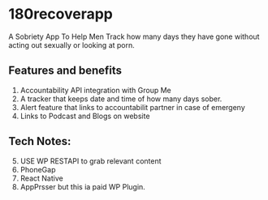 # 180recoverapp
A Sobriety App To Help Men Track how many days they have gone without acting out sexually or looking at porn.

## Features and benefits
1. Accountability API integration with Group Me
2. A tracker that keeps date and time of how many days sober.
3. Alert feature that links to accountabilit partner in case of emergeny
4. Links to Podcast and Blogs on website


## Tech Notes:
5. USE WP RESTAPI to grab relevant content 
6. PhoneGap
7. React Native
8. AppPrsser but this ia paid WP Plugin.

